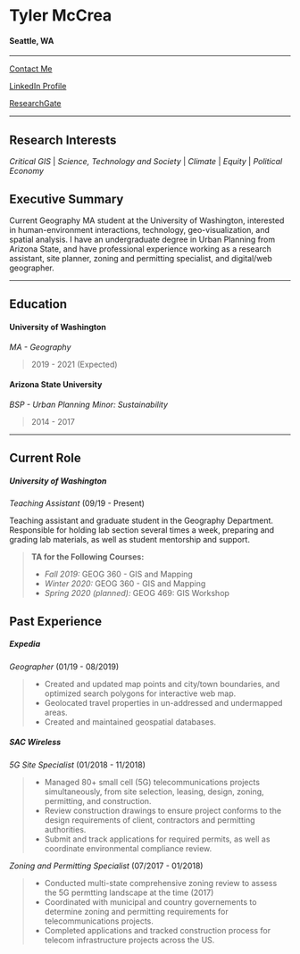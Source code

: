 # Tyler McCrea

#### Seattle, WA

---

[Contact Me](tmccrea@uw.edu "tmccrea@uw.edu")

[LinkedIn Profile](https://www.linkedin.com/in/tpmccrea "Tyler's LinkedIn Profile")

[ResearchGate](www.researchgate.net/profile/Tyler_Mccrea "Tyler's ResearchGate Profile")

***

## Research Interests

_Critical GIS_ | _Science, Technology and Society_ | _Climate_ | _Equity_ | _Political Economy_


## Executive Summary

Current Geography MA student at the University of Washington, interested in human-environment interactions, technology, geo-visualization, and spatial analysis. I have an undergraduate degree in Urban Planning from Arizona State, and have  professional experience working as a research assistant, site planner, zoning and permitting specialist, and digital/web geographer.

***

## Education

#### University of Washington

*MA - Geography*

> 2019 - 2021 (Expected)

#### Arizona State University

*BSP - Urban Planning*
*Minor: Sustainability*

> 2014 - 2017

***

## Current Role

##### University of Washington

*Teaching Assistant* (09/19 - Present)

Teaching assistant and graduate student in the Geography Department. Responsible for holding lab section several times a week, preparing and grading lab materials, as well as student mentorship and support.

> **TA for the Following Courses:**
> * _Fall 2019:_ GEOG 360 - GIS and Mapping
> * _Winter 2020:_ GEOG 360 - GIS and Mapping
> * _Spring 2020 (planned):_ GEOG 469: GIS Workshop

## Past Experience

##### Expedia

*Geographer* (01/19 - 08/2019)

> * Created and updated map points and city/town boundaries, and optimized search polygons for interactive web map.
> * Geolocated travel properties in un-addressed and undermapped areas.
> * Created and maintained geospatial databases.

##### SAC Wireless

*5G Site Specialist* (01/2018 - 11/2018)

> * Managed 80+ small cell (5G) telecommunications projects simultaneously, from site selection, leasing, design, zoning, permitting, and construction.
> * Review construction drawings to ensure project conforms to the design requirements of client, contractors and permitting authorities.
> * Submit and track applications for required permits, as well as coordinate environmental compliance review.

*Zoning and Permitting Specialist* (07/2017 - 01/2018)

> * Conducted multi-state comprehensive zoning review to assess the 5G permtting landscape at the time (2017)
> * Coordinated with municipal and country governements to determine zoning and permitting requirements for telecommunications projects.
> * Completed applications and tracked construction process for telecom infrastructure projects across the US.
